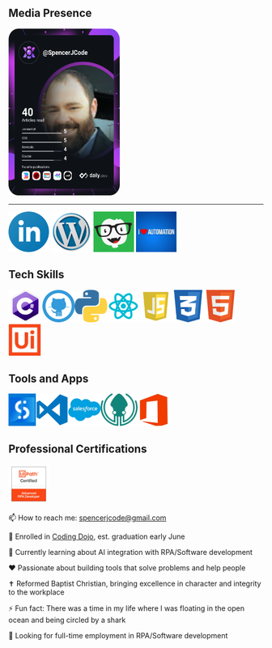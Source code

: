 <h2>Media Presence</h2>
<a href="https://app.daily.dev/SpencerJCode"><img src="devcard.svg" height = 330 width="220" alt="Spencer's Dev Card"/></a><hr>
<a href="https://www.linkedin.com/in/spencer-j-6ba942198/"><img src="assets/linkedinlogo.png" alt = "LinkedIn Logo" height = 80px width = 80px/></a>
<a href="https://sjrpaportfolio.wordpress.com/"><img src="assets/wordpress.png" alt = "Wordpress Logo" height = 80px width = 80px/></a>
<a href="https://edabit.com/user/ZCyWFjrdEvt8szfCq"><img src="assets/edabit.png" alt = "Edabit Logo" height = 80px width = 80px/></a>
<a href="https://discord.gg/iloveautomation"><img src="assets/iloveautomation.png" alt = "I Love Automation Discord" height = 80px width = 80px/></a>
<h2>Tech Skills</h2>

<img src=assets/Csharp.PNG alt="C Charp Logo" height=64px/><img src="assets/github.png" alt="Github Logo" height=64px/><img src="assets/python.png" alt="Python Logo" height=64px/><img src="assets/reactlogo1.png" alt="React Logo" height=64px/><img src=assets/js1.png alt="JavaScript Logo" height=64px/><img src=assets/css.png alt="CSS Logo" height=64px/><img src=assets/html.png alt="HTML Logo" height=64px/><img src="assets/uipath.PNG" alt="UiPath Logo" height=64px/>

<h2>Tools and Apps</h2>

<a href="https://www.uipath.com/product/studio"><img src="assets/studio.png" alt="UiPath Studio Logo" height=64px/></a><a href="https://code.visualstudio.com/"><img src="assets/vscode.png" alt="Visual Studio Logo" height=64px/></a><a href="https://www.salesforce.com/"><img src="assets/salesforce.png" alt="Salesforce Logo" height=64px/></a><a href="https://www.gitkraken.com/"><img src="assets/kraken.png" alt="Gitkraken Logo" height=64px/></a><a href="https://www.office.com/"><img src="assets/microsoft.png" alt="Microsoft Office Logo" height=64px/></a>

<h2>Professional Certifications</h2>
<a href="https://www.uipath.com/learning/certification"><img src="assets/uiard.png" alt = "UiARD" height = 80px width = 80px/></a>

📫 How to reach me: spencerjcode@gmail.com

🥋 Enrolled in <a href=https://www.codingdojo.com>Coding Dojo</a>, est. graduation early June

🌱 Currently learning about AI integration with RPA/Software development

❤️ Passionate about building tools that solve problems and help people

✝️ Reformed Baptist Christian, bringing excellence in character and integrity to the workplace

⚡ Fun fact: There was a time in my life where I was floating in the open ocean and being circled by a shark

💼 Looking for full-time employment in RPA/Software development


